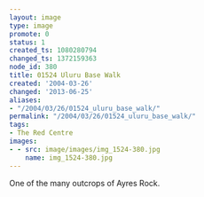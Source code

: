 ```yaml
---
layout: image
type: image
promote: 0
status: 1
created_ts: 1080280794
changed_ts: 1372159363
node_id: 380
title: 01524 Uluru Base Walk
created: '2004-03-26'
changed: '2013-06-25'
aliases:
- "/2004/03/26/01524_uluru_base_walk/"
permalink: "/2004/03/26/01524_uluru_base_walk/"
tags:
- The Red Centre
images:
- - src: image/images/img_1524-380.jpg
    name: img_1524-380.jpg
---
```

One of the many outcrops of Ayres Rock.
